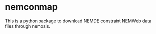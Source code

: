 # nemconmap

This is a python package to download NEMDE constraint NEMWeb data files through nemosis.

